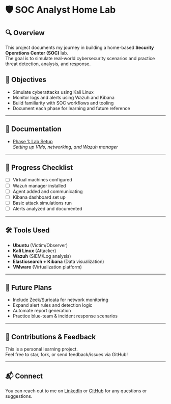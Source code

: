 # 🛡️ SOC Analyst Home Lab

## 🔍 Overview
This project documents my journey in building a home-based **Security Operations Center (SOC)** lab.  
The goal is to simulate real-world cybersecurity scenarios and practice threat detection, analysis, and response.

## 🎯 Objectives
- Simulate cyberattacks using Kali Linux
- Monitor logs and alerts using Wazuh and Kibana
- Build familiarity with SOC workflows and tooling
- Document each phase for learning and future reference

---

## 📖 Documentation

- [Phase 1: Lab Setup](docs/phase1_setup.md)  
  *Setting up VMs, networking, and Wazuh manager*

---

## 🚧 Progress Checklist

- [ ] Virtual machines configured
- [ ] Wazuh manager installed
- [ ] Agent added and communicating
- [ ] Kibana dashboard set up
- [ ] Basic attack simulations run
- [ ] Alerts analyzed and documented

---

## 🛠️ Tools Used

- **Ubuntu** (Victim/Observer)
- **Kali Linux** (Attacker)
- **Wazuh** (SIEM/Log analysis)
- **Elasticsearch + Kibana** (Data visualization)
- **VMware** (Virtualization platform)

---

## 🚀 Future Plans

- Include Zeek/Suricata for network monitoring
- Expand alert rules and detection logic
- Automate report generation
- Practice blue-team & incident response scenarios

---

## 🙌 Contributions & Feedback

This is a personal learning project.  
Feel free to star, fork, or send feedback/issues via GitHub!

---

## 📬 Connect

You can reach out to me on [LinkedIn](#) or [GitHub](#) for any questions or suggestions.
